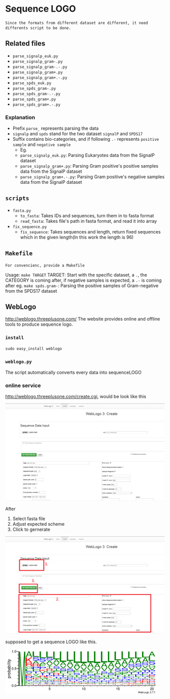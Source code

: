 # Sequence LOGO

```
Since the formats from different dataset are different, it need differents script to be done.
```

## Related files
* `parse_signalp_euk.py`
* `parse_signalp_gram-.py`
* `parse_signalp_gram-.-.py`
* `parse_signalp_gram+.py`
* `parse_signalp_gram+.-.py`
* `parse_spds_euk.py`
* `parse_spds_gram-.py`
* `parse_spds_gram-.-.py`
* `parse_spds_gram+.py`
* `parse_spds_gram+.-.py`

### Explanation
* Prefix `parse_` represents parsing the data
* `signalp` and `spds` stand for the two dataset `signalP` and `SPDS17`
* Suffix contains bio-categories, and if following `.-` represents `positive sample` and `negative sample`
	* Eg.
	* `parse_signalp_euk.py`: Parsing Eukaryotes data from the SignalP dataset
	* `parse_signalp_gram+.py`: Parsing Gram positive's positive samples data from the SignalP dataset
	* `parse_signalp_gram+.-.py`: Parsing Gram positive's negative samples data from the SignalP dataset

## `scripts`
* `fasta.py`
	* `to_fasta`: Takes IDs and sequences, turn them in to fasta format
	* `read_fasta`: Takes file's path in fasta format, and read it into array
* `fix_sequence.py`
	* `fix_sequence`: Takes sequences and length, return fixed sequences which in the given length(In this work the length is 96)


## `Makefile`
```
For convencienc, provide a Makefile
```
Usage: `make TARGET`
TARGET: Start with the specific dataset, a `.`, the CATEGORY is coming after, if negative samples is expected, a `.-` is coming after
	eg.
		`make spds.gram-`: Parsing the positive samples of Gram-negative from the SPDS17 dataset
		
## WebLogo
http://weblogo.threeplusone.com/
The website provides online and offline tools to produce sequence logo.
### `install`
```
sudo easy_install weblogo
```
### `weblogo.py`
The script automatically converts every data into sequenceLOGO

### online service
http://weblogo.threeplusone.com/create.cgi, would be look like this

![](images/1.PNG)

After
1. Select fasta file
2. Adjust expected scheme
3. Click to gernerate

![](images/2.png)

supposed to get a sequence LOGO like this.

![](images/EUK,Signalp,positive_samples.png)
